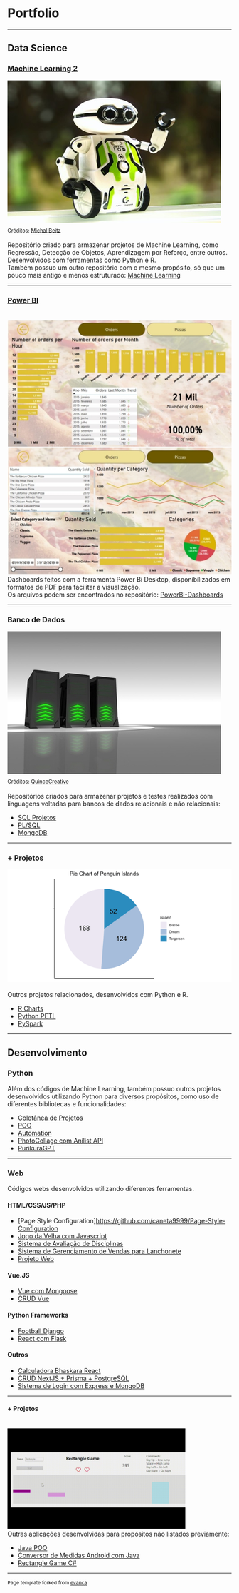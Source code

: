 # Portfolio

---

## Data Science
### [Machine Learning 2](https://github.com/caneta9999/UsandoMachineLearning-Projetos2)
![Machine Learning](./images/machine_learning.jpg)<br/>
<sub>Créditos: [Michal Beitz](https://pixabay.com/pt/photos/rob%C3%B4-el%C3%A9trico-m%C3%A3o-pl%C3%A1stico-oi-5181307/)</sub><br/>
<br/>Repositório criado para armazenar projetos de Machine Learning, como Regressão, Detecção de Objetos, Aprendizagem por Reforço, entre outros. Desenvolvidos com ferramentas como Python e R.
<br/>Também possuo um outro repositório com o mesmo propósito, só que um pouco mais antigo e menos estruturado: [Machine Learning](https://github.com/caneta9999/UsandoMachineLearning-Projetos)

---
### [Power BI](https://drive.google.com/drive/u/0/folders/1o1pWwGThcNKxJIpAcpyJP4Ejw6yietJW)
<br/><img src="images/dashboard_pizza1.jpg?raw=true"/> <img src="images/dashboard_pizza2.jpg?raw=true"/>
<br/>Dashboards feitos com a ferramenta Power Bi Desktop, disponibilizados em formatos de PDF para facilitar a visualização.
<br/>Os arquivos podem ser encontrados no repositório: [PowerBI-Dashboards](https://github.com/caneta9999/PowerBI-Dashboards)

---
### Banco de Dados
![Banco de Dados](./images/banco_de_dados.jpg)<br/>
<sub>Créditos: [QuinceCreative](https://pixabay.com/pt/photos/servidor-tecnologia-rede-dados-2891812/)</sub><br/>
<br/>Repositórios criados para armazenar projetos e testes realizados com linguagens voltadas para bancos de dados relacionais e não relacionais:
- [SQL Projetos](https://github.com/caneta9999/UsandoSQL-Projetos)
- [PL/SQL](https://github.com/caneta9999/PLSQL-Tests)
- [MongoDB](https://github.com/caneta9999/MongoDB)

---
### + Projetos
![](./images/charts.gif) <br/>
<br/> Outros projetos relacionados, desenvolvidos com Python e R.
- [R Charts](https://github.com/caneta9999/R-Charts)
- [Python PETL](https://github.com/caneta9999/Python-PETL)
- [PySpark](https://github.com/caneta9999/PySpark)

---
## Desenvolvimento
### Python
Além dos códigos de Machine Learning, também possuo outros projetos desenvolvidos utilizando Python para diversos propósitos, como uso de diferentes bibliotecas e funcionalidades:
- [Coletânea de Projetos](https://github.com/caneta9999/UsandoPython-Projetos)
- [POO](https://github.com/caneta9999/OOPPython)
- [Automation](https://github.com/caneta9999/AutomationPython)
- [PhotoCollage com Anilist API](https://github.com/caneta9999/PhotoCollage_AnimeCharacters)
- [PurikuraGPT](https://github.com/caneta9999/PurikuraGPT)

---
### Web
Códigos webs desenvolvidos utilizando diferentes ferramentas.
#### HTML/CSS/JS/PHP
- [Page Style Configuration]https://github.com/caneta9999/Page-Style-Configuration
- [Jogo da Velha com Javascript](https://github.com/caneta9999/JavaScript-Jogo-da-Velha)
- [Sistema de Avaliação de Disciplinas](https://github.com/caneta9999/sistema-avaliacaodisciplinas)
- [Sistema de Gerenciamento de Vendas para Lanchonete](https://github.com/caneta9999/sgv-lanchonete)
- [Projeto Web](https://github.com/caneta9999/Projeto-Web)

#### Vue.JS
- [Vue com Mongoose](https://github.com/caneta9999/Teste-Vue-Mongoose-Express-Axios)
- [CRUD Vue](https://github.com/caneta9999/CRUD-Vue-JSONServer-Axios)

#### Python Frameworks
- [Football Django](https://github.com/caneta9999/Football-Django)
- [React com Flask](https://github.com/caneta9999/Teste-React-Flask)

#### Outros
- [Calculadora Bhaskara React](https://github.com/caneta9999/Calculadora-Bhaskara-React)
- [CRUD NextJS + Prisma + PostgreSQL](https://github.com/caneta9999/CRUD-NextJS-Prisma-PostgreSQL)
- [Sistema de Login com Express e MongoDB](https://github.com/caneta9999/SistemaLogin-Express-MongoDB)

---
#### + Projetos
<br/><img src="images/rectangle_game.gif?raw=true" width="400"/>
<br/>Outras aplicações desenvolvidas para propósitos não listados previamente:
- [Java POO](https://github.com/caneta9999/Projeto-POO)
- [Conversor de Medidas Android com Java](https://github.com/caneta9999/Conversor-Medidas-Android)
- [Rectangle Game C#](https://github.com/caneta9999/Rectangle-Game)

---
<p style="font-size:11px">Page template forked from <a href="https://github.com/evanca/quick-portfolio">evanca</a></p>
<!-- Remove above link if you don't want to attibute -->
